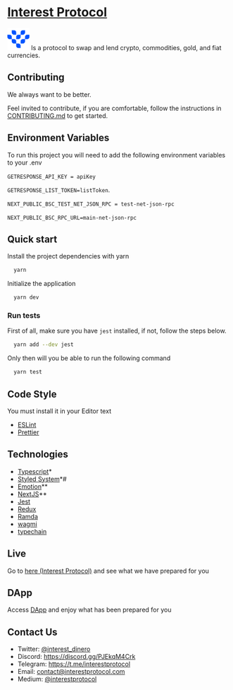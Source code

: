 # [Interest Protocol](https://www.interestprotocol.com/)

 <p> <img width="50px"height="50px" src="./public/logo.png" /> Is a protocol to swap and lend crypto, commodities, gold, and fiat currencies.</p>

## Contributing

We always want to be better.

Feel invited to contribute, if you are comfortable, follow the instructions in [CONTRIBUTING.md](./CONTRIBUTING.md) to get started.

## Environment Variables

To run this project you will need to add the following environment variables to your .env

`GETRESPONSE_API_KEY = apiKey`

`GETRESPONSE_LIST_TOKEN=listToken`.

`NEXT_PUBLIC_BSC_TEST_NET_JSON_RPC = test-net-json-rpc`

`NEXT_PUBLIC_BSC_RPC_URL=main-net-json-rpc`

## Quick start

Install the project dependencies with yarn

```bash
  yarn
```

Initialize the application

```bash
  yarn dev
```

### Run tests

First of all, make sure you have `jest` installed, if not, follow the steps below.

```bash
  yarn add --dev jest
```

Only then will you be able to run the following command

```bash
  yarn test
```

## Code Style

You must install it in your Editor text

- [ESLint](https://marketplace.visualstudio.com/items?itemName=dbaeumer.vscode-eslint)
- [Prettier](https://marketplace.visualstudio.com/items?itemName=esbenp.prettier-vscode)

## Technologies

- [Typescript](https://typescriptlang.org)\*
- [Styled System](https://styled-system.com)\*#
- [Emotion](https://emotion.sh/docs/introduction)\*\*
- [NextJS](https://nextjs.org/docs/getting-started)\*\*
- [Jest](https://jestjs.io)
- [Redux](https://redux.js.org/)
- [Ramda](https://ramdajs.com/)
- [wagmi](https://wagmi.sh/)
- [typechain](https://wagmi.sh/)

## Live

Go to [here (Interest Protocol)](https://www.interestprotocol.com/) and see what we have prepared for you

## DApp

Access [DApp](https://www.interestprotocol.com/dapp/dex) and enjoy what has been prepared for you

## Contact Us

- Twitter: [@interest_dinero](https://twitter.com/interest_dinero)
- Discord: https://discord.gg/PJEkqM4Crk
- Telegram: https://t.me/interestprotocol
- Email: [contact@interestprotocol.com](mailto:contact@interestprotocol.com)
- Medium: [@interestprotocol](https://medium.com/@interestprotocol)
